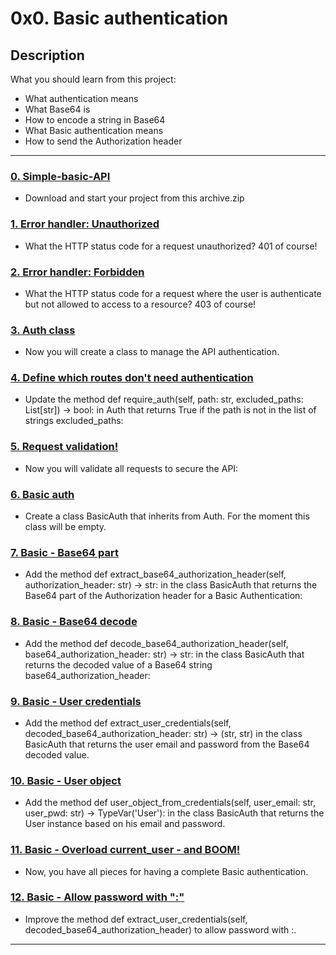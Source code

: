 # 0x0. Basic authentication

## Description

What you should learn from this project:

* What authentication means
* What Base64 is
* How to encode a string in Base64
* What Basic authentication means
* How to send the Authorization header

---

### [0. Simple-basic-API](./api/v1/app.py)

* Download and start your project from this archive.zip

### [1. Error handler: Unauthorized](./api/v1/app.py)

* What the HTTP status code for a request unauthorized? 401 of course!

### [2. Error handler: Forbidden](./api/v1/auth)

* What the HTTP status code for a request where the user is authenticate but not allowed to access to a resource? 403 of course!

### [3. Auth class](./api/v1/auth/auth.py)

* Now you will create a class to manage the API authentication.

### [4. Define which routes don't need authentication](./api/v1/app.py)

* Update the method def require_auth(self, path: str, excluded_paths: List[str]) -> bool: in Auth that returns True if the path is not in the list of strings excluded_paths:

### [5. Request validation!](./api/v1/app.py)

* Now you will validate all requests to secure the API:

### [6. Basic auth](./api/v1/auth/basic_auth.py)

* Create a class BasicAuth that inherits from Auth. For the moment this class will be empty.

### [7. Basic - Base64 part](./api/v1/auth/basic_auth.py)

* Add the method def extract_base64_authorization_header(self, authorization_header: str) -> str: in the class BasicAuth that returns the Base64 part of the Authorization header for a Basic Authentication:

### [8. Basic - Base64 decode](./api/v1/auth/basic_auth.py)

* Add the method def decode_base64_authorization_header(self, base64_authorization_header: str) -> str: in the class BasicAuth that returns the decoded value of a Base64 string base64_authorization_header:

### [9. Basic - User credentials](./api/v1/auth/basic_auth.py)

* Add the method def extract_user_credentials(self, decoded_base64_authorization_header: str) -> (str, str) in the class BasicAuth that returns the user email and password from the Base64 decoded value.

### [10. Basic - User object](./api/v1/auth/basic_auth.py)

* Add the method def user_object_from_credentials(self, user_email: str, user_pwd: str) -> TypeVar('User'): in the class BasicAuth that returns the User instance based on his email and password.

### [11. Basic - Overload current_user - and BOOM!](./api/v1/auth/basic_auth.py)

* Now, you have all pieces for having a complete Basic authentication.

### [12. Basic - Allow password with ":"](./api/v1/auth/auth.py)

* Improve the method def extract_user_credentials(self, decoded_base64_authorization_header) to allow password with :.

---




